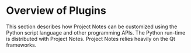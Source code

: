 # Overview of Plugins

This section describes how Project Notes can be customized using the Python script language and other programming APIs. The Python run-time is distributed with Project Notes. Project Notes relies heavily on the Qt frameworks.
